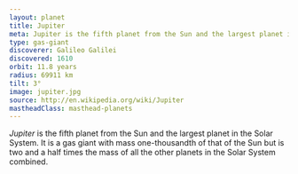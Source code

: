 ```yaml
---
layout: planet
title: Jupiter
meta: Jupiter is the fifth planet from the Sun and the largest planet in the Solar System.
type: gas-giant
discoverer: Galileo Galilei
discovered: 1610
orbit: 11.8 years
radius: 69911 km
tilt: 3°
image: jupiter.jpg
source: http://en.wikipedia.org/wiki/Jupiter
mastheadClass: masthead-planets
---
```


*Jupiter* is the fifth planet from the Sun and the largest planet in the Solar System. It is a gas giant with mass one-thousandth of that of the Sun but is two and a half times the mass of all the other planets in the Solar System combined.
